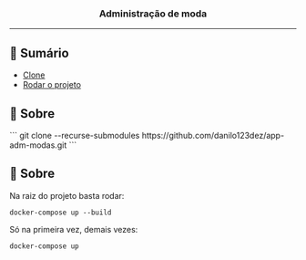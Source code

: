 <h3 align="center">Administração de moda</h3>

---

## 📝 Sumário

- [Clone](#clone)
- [Rodar o projeto](#run)

## 🧐 Sobre <a name = "clone"></a>

<p>
```
git clone --recurse-submodules https://github.com/danilo123dez/app-adm-modas.git
```
</p>

## 🧐 Sobre <a name = "run"></a>

<p>
Na raiz do projeto basta rodar:  

```
docker-compose up --build
```

Só na primeira vez, demais vezes:

```
docker-compose up
```
</p>
